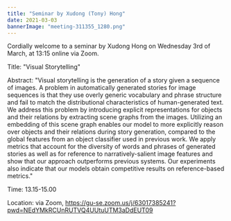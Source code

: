 ```yaml
---
title: "Seminar by Xudong (Tony) Hong"
date: 2021-03-03
bannerImage: "meeting-311355_1280.png"
---
```

Cordially welcome to a seminar by Xudong Hong on Wednesday 3rd of March, at 13:15 online via Zoom.

Title: "Visual Storytelling"

Abstract: "Visual storytelling is the generation of a story given a sequence of images. A problem in automatically generated stories for image sequences is that they use overly generic vocabulary and phrase structure and fail to match the distributional characteristics of human-generated text. We address this problem by introducing explicit representations for objects and their relations by extracting scene graphs from the images. Utilizing an embedding of this scene graph enables our model to more explicitly reason over objects and their relations during story generation, compared to the global features from an object classifier used in previous work. We apply metrics that account for the diversity of words and phrases of generated stories as well as for reference to narratively-salient image features and show that our approach outperforms previous systems. Our experiments also indicate that our models obtain competitive results on reference-based metrics."

Time: 13.15-15.00

Location: via Zoom, https://gu-se.zoom.us/j/63017385241?pwd=NEdYMkRCUnRUTVQ4UUtuUTM3aDdEUT09
